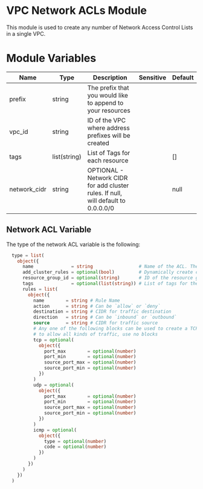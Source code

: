 # VPC Network ACLs Module

This module is used to create any number of Network Access Control Lists in a single VPC.

# Module Variables

Name         | Type                                                                                                                                                                                                                                                                                                                                                                                                                                                                                                                                                                                                                                                             | Description                                                                                                                                                                                                                                                                                                                                                                          | Sensitive | Default
------------ | ---------------------------------------------------------------------------------------------------------------------------------------------------------------------------------------------------------------------------------------------------------------------------------------------------------------------------------------------------------------------------------------------------------------------------------------------------------------------------------------------------------------------------------------------------------------------------------------------------------------------------------------------------------------- | ------------------------------------------------------------------------------------------------------------------------------------------------------------------------------------------------------------------------------------------------------------------------------------------------------------------------------------------------------------------------------------ | --------- | ----------------------------------------------------------------------------------------------------------------------------------------------------------------------------------------------------------------------------------------------------------------------------------------------------------
prefix       | string                                                                                                                                                                                                                                                                                                                                                                                                                                                                                                                                                                                                                                                           | The prefix that you would like to append to your resources                                                                                                                                                                                                                                                                                                                           |           | 
vpc_id       | string                                                                                                                                                                                                                                                                                                                                                                                                                                                                                                                                                                                                                                                           | ID of the VPC where address prefixes will be created                                                                                                                                                                                                                                                                                                                                 |           | 
tags         | list(string)                                                                                                                                                                                                                                                                                                                                                                                                                                                                                                                                                                                                                                                     | List of Tags for each resource                                                                                                                                                                                                                                                                                                                                                       |           | []
network_cidr | string                                                                                                                                                                                                                                                                                                                                                                                                                                                                                                                                                                                                                                                           | OPTIONAL - Network CIDR for add cluster rules. If null, will default to 0.0.0.0/0                                                                                                                                                                                                                                                                                                    |           | null


## Network ACL Variable

The type of the network ACL variable is the following:

```terraform
  type = list(
    object({
      name              = string                 # Name of the ACL. The value of `var.prefix` will be prepended to this name
      add_cluster_rules = optional(bool)         # Dynamically create cluster allow rules
      resource_group_id = optional(string)       # ID of the resource group where the ACL will be created
      tags              = optional(list(string)) # List of tags for the ACL
      rules = list(
        object({
          name        = string # Rule Name
          action      = string # Can be `allow` or `deny`
          destination = string # CIDR for traffic destination
          direction   = string # Can be `inbound` or `outbound`
          source      = string # CIDR for traffic source
          # Any one of the following blocks can be used to create a TCP, UDP, or ICMP rule
          # to allow all kinds of traffic, use no blocks
          tcp = optional(
            object({
              port_max        = optional(number)
              port_min        = optional(number)
              source_port_max = optional(number)
              source_port_min = optional(number)
            })
          )
          udp = optional(
            object({
              port_max        = optional(number)
              port_min        = optional(number)
              source_port_max = optional(number)
              source_port_min = optional(number)
            })
          )
          icmp = optional(
            object({
              type = optional(number)
              code = optional(number)
            })
          )
        })
      )
    })
  )
```